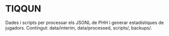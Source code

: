 # TIQQUN

Dades i scripts per processar els JSONL de PHH i generar estadístiques de jugadors.
Contingut: data/interim, data/processed, scripts/, backups/.
